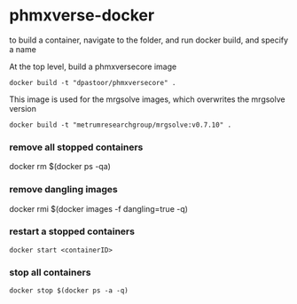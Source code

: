 # phmxverse-docker

to build a container, navigate to the folder, and run docker build, and specify a name

At the top level, build a phmxversecore image

```
docker build -t "dpastoor/phmxversecore" .
```

This image is used for the mrgsolve images, which overwrites the mrgsolve version 

```
docker build -t "metrumresearchgroup/mrgsolve:v0.7.10" .
```

### remove all stopped containers

 docker rm $(docker ps -qa)

### remove dangling images

docker rmi $(docker images -f dangling=true -q)


### restart a stopped containers

`docker start <containerID>`


### stop all containers

`docker stop $(docker ps -a -q)`

